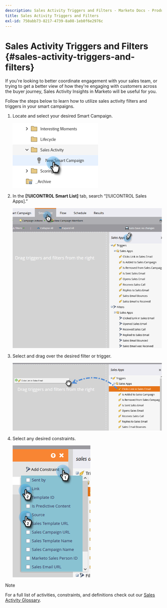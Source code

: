 ```yaml
---
description: Sales Activity Triggers and Filters - Marketo Docs - Product Documentation
title: Sales Activity Triggers and Filters
exl-id: 750abb73-8217-4739-8a08-1eb0f6e2976c
---
```

# Sales Activity Triggers and Filters {#sales-activity-triggers-and-filters}

If you're looking to better coordinate engagement with your sales team, or trying to get a better view of how they're engaging with customers across the buyer journey, Sales Activity Insights in Marketo will be useful for you.

Follow the steps below to learn how to utilize sales activity filters and triggers in your smart campaigns.

1. Locate and select your desired Smart Campaign.

   ![](assets/sales-activity-triggers-and-filters-1.png)

1. In the **[!UICONTROL Smart List]** tab, search “[!UICONTROL Sales Apps].”

   ![](assets/sales-activity-triggers-and-filters-2.png)

1. Select and drag over the desired filter or trigger.

   ![](assets/sales-activity-triggers-and-filters-3.png)

1. Select any desired constraints.

   ![](assets/sales-activity-triggers-and-filters-4.png)

>[!NOTE]
>
>For a full list of activities, constraints, and definitions check out our [Sales Activity Glossary](/help/marketo/product-docs/marketo-sales-connect/marketo/sales-activity-glossary.md).

